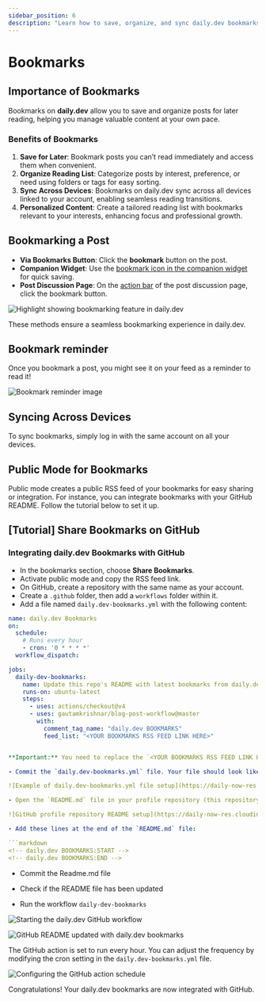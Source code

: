 ```yaml
---
sidebar_position: 6
description: "Learn how to save, organize, and sync daily.dev bookmarks across devices and share them on GitHub for seamless access and integration."
---
```


# Bookmarks

## Importance of Bookmarks

Bookmarks on **daily.dev** allow you to save and organize posts for later reading, helping you manage valuable content at your own pace.

### Benefits of Bookmarks

1. **Save for Later**: Bookmark posts you can’t read immediately and access them when convenient.
2. **Organize Reading List**: Categorize posts by interest, preference, or need using folders or tags for easy sorting.
3. **Sync Across Devices**: Bookmarks on daily.dev sync across all devices linked to your account, enabling seamless reading transitions.
4. **Personalized Content**: Create a tailored reading list with bookmarks relevant to your interests, enhancing focus and professional growth.

## Bookmarking a Post

- **Via Bookmarks Button**: Click the **bookmark** button on the post.
- **Companion Widget**: Use the [bookmark icon in the companion widget](https://app.daily.dev/posts/6IVMj7uuS) for quick saving.
- **Post Discussion Page**: On the [action bar](https://app.daily.dev/posts/yc3ZVzfLY) of the post discussion page, click the bookmark button.

![Highlight showing bookmarking feature in daily.dev](https://daily-now-res.cloudinary.com/image/upload/v1724398568/docs-v2/9ff96218-b88c-4c45-94b6-e087cf2d6810.png)

These methods ensure a seamless bookmarking experience in daily.dev.

## Bookmark reminder

Once you bookmark a post, you might see it on your feed as a reminder to read it!

![Bookmark reminder image](https://github.com/user-attachments/assets/30f793c0-a1d2-469f-9f5c-f0249c257676)


## Syncing Across Devices

To sync bookmarks, simply log in with the same account on all your devices.

## Public Mode for Bookmarks

Public mode creates a public RSS feed of your bookmarks for easy sharing or integration. For instance, you can integrate bookmarks with your GitHub README. Follow the tutorial below to set it up.

## [Tutorial] Share Bookmarks on GitHub

### Integrating daily.dev Bookmarks with GitHub

- In the bookmarks section, choose **Share Bookmarks**.
- Activate public mode and copy the RSS feed link.
- On GitHub, create a repository with the same name as your account.
- Create a `.github` folder, then add a `workflows` folder within it.
- Add a file named `daily.dev-bookmarks.yml` with the following content:

```yaml
name: daily.dev Bookmarks
on:
  schedule:
    # Runs every hour
    - cron: '0 * * * *'
  workflow_dispatch:

jobs:
  daily-dev-bookmarks:
    name: Update this repo's README with latest bookmarks from daily.dev
    runs-on: ubuntu-latest
    steps:
      - uses: actions/checkout@v4
      - uses: gautamkrishnar/blog-post-workflow@master
        with:
          comment_tag_name: "daily.dev BOOKMARKS"
          feed_list: "<YOUR BOOKMARKS RSS FEED LINK HERE>"


**Important:** You need to replace the `<YOUR BOOKMARKS RSS FEED LINK HERE>` with your own RSS feed.

- Commit the `daily.dev-bookmarks.yml` file. Your file should look like this:

![Example of daily.dev-bookmarks.yml file setup](https://daily-now-res.cloudinary.com/image/upload/v1644219700/docs/bookmarksGithub6.png)

- Open the `README.md` file in your profile repository (this repository should be named the same as your GitHub account).

![GitHub profile repository README setup](https://daily-now-res.cloudinary.com/image/upload/v1644219700/docs/bookmarksGithub7.png)

- Add these lines at the end of the `README.md` file:

```markdown
<!-- daily.dev BOOKMARKS:START -->
<!-- daily.dev BOOKMARKS:END -->

```
- Commit the Readme.md file
- Check if the README file has been updated

- Run the workflow  `daily-dev-bookmarks`

![Starting the daily.dev GitHub workflow](https://daily-now-res.cloudinary.com/image/upload/v1644219700/docs/bookmarksGithub9.png)

![GitHub README updated with daily.dev bookmarks](https://daily-now-res.cloudinary.com/image/upload/v1644219700/docs/bookmarksGithub11.png)

The GitHub action is set to run every hour. You can adjust the frequency by modifying the cron setting in the `daily.dev-bookmarks.yml` file.

![Configuring the GitHub action schedule](https://daily-now-res.cloudinary.com/image/upload/v1644219700/docs/bookmarksGithub12.png)

Congratulations! Your daily.dev bookmarks are now integrated with GitHub.
